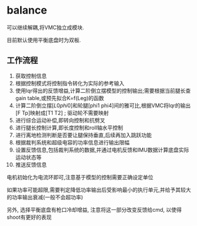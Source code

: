 # balance

可以继续解耦,将VMC独立成模块.

目前默认使用平衡底盘时为双板.

## 工作流程

1. 获取控制信息
2. 根据控制模式将控制指令转化为实际的参考输入
3. 使用lqr得出的反馈增益,计算二阶倒立摆模型的控制输出;需要根据当前腿长查gain table,或预先拟合K=f(Leg)的函数
4. 计算二阶倒立摆$[L0 phi0]$和轮腿[phi1 phi4]间的雅可比,根据VMC将lqr的输出[F Tp]映射成[T1 T2] ; 驱动轮不需要映射
5. 进行综合运动补偿,即转向控制和抗劈叉
6. 进行腿长控制计算,即长度控制和roll轴水平控制
7. 进行离地检测判断是否要让腿保持垂直,后续再加入跳跃功能
8. 根据裁判系统和超级电容的功率信息进行输出限幅
9. 设置反馈信息,包括裁判系统的数据,并通过电机反馈和IMU数据计算底盘实际运动状态等
10. 推送反馈信息

电机初始化为电流环即可,注意基于模型的控制需要正确设定单位

如果功率可能超限,需要判定降低功率输出后受影响最小的执行单元,并给予其较大的功率输出衰减(一般不会超功率)

另外, 选择平衡底盘有枪口冷却增益, 注意将这一部分改变反馈给cmd, 以使得shoot有更好的表现
